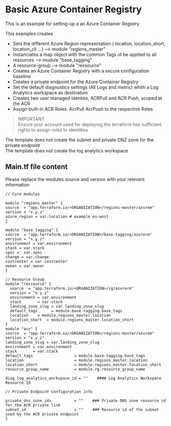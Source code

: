 # Basic Azure Container Registry

This is an example for setting-up a an Azure Container Registry

This examples creates
  - Sets the different Azure Region representation ( location, location_short, location_cli ...) --> module "regions_master"
  - Instanciates a map object with the common Tags ot be applied to all resources --> module "base_tagging"
  - A resource-group --> module "ressource" 
  - Creates an Azure Container Registry with a secure configuration baseline
  - Creates a private endpoint for the Azure Container Registry
  - Set the default diagnostics settings (All Logs and metric) whith a Log Analytics workspace as destination 
  - Creates two user managed identies, ACRPull and ACR Push, scoped at the ACR
  - Assign built-in ACR Roles: AcrPull AcrPush to the respective Roles

> IMPORTANT  
> Ensure your account used for deploying the terraform has sufficient rights to assign roles to identities  


  The template does not create the subnet and private DNZ zone for the private endpoint  
  The template does not create the log analytics workspace    

## Main.tf file content
  Please replace the modules source and version with your relevant information  

  ```hcl
// Core modules

module "regions_master" {
  source  = "app.terraform.io/<ORGANIZATION>/regions-master/azurem"
  version = "x.y.z"
  azure_region = var.location # example eu-west
}

module "base_tagging" {
  source  = "app.terraform.io/<ORGANIZATION>/base-tagging/azurerm"
  version = "x.y.z"
  environment = var.environment
  stack = var.stack
  spoc =  var.spoc
  change = var.change
  costcenter = var.costcenter
  owner = var.owner
}

// Resource Group
module "ressource" {
    source  = "app.terraform.io/<ORGANIZATION>/rg/azurerm"
    version = "x.y.z"
    environment = var.environment
    stack       = var.stack
    landing_zone_slug = var.landing_zone_slug
    default_tags      = module.base-tagging.base_tags
    location    = module.regions_master.location
    location_short  = module.regions_master.location_short
}
module "acr" {
  source  = "app.terraform.io/<ORGANIZATION>/regions-master/azurem"
  version = "x.y.z"
  landing_zone_slug = var.landing_zone_slug
  environment = var.environment
  stack       = var.stack
  default_tags                  = module.base-tagging.base_tags
  location                      = module.regions_master.location
  location_short                = module.regions_master.location_short
  resource_group_name           = module.rg.resource_group_name
  
  diag_log_analytics_workspace_id = ""    #### Log Analytics Workspace Resource Id
  
  // Private Endpoint Configuration info

  private_dns_zone_ids          = ""    ### Private DNS zone resource id for the ACR private link
  subnet_id                     = ""    ### Resource id of the subnet used by the ACR private endpoint
}
```